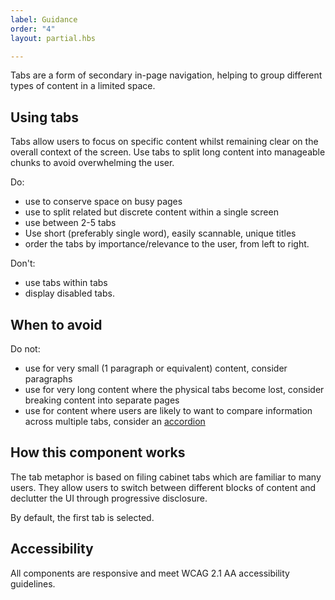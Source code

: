 ```yaml
---
label: Guidance
order: "4"
layout: partial.hbs

---
```

Tabs are a form of secondary in-page navigation, helping to group different types of content in a limited space.

## Using tabs

Tabs allow users to focus on specific content whilst remaining clear on the overall context of the screen. Use tabs to split long content into manageable chunks to avoid overwhelming the user.

Do:

* use to conserve space on busy pages
* use to split related but discrete content within a single screen
* use between 2-5 tabs
* Use short (preferably single word), easily scannable, unique titles
* order the tabs by importance/relevance to the user, from left to right.

Don't:

* use tabs within tabs
* display disabled tabs.

## When to avoid

Do not:

* use for very small (1 paragraph or equivalent) content, consider paragraphs
* use for very long content where the physical tabs become lost, consider breaking content into separate pages
* use for content where users are likely to want to compare information across multiple tabs, consider an [accordion](https://www.digital.nsw.gov.au/design-system/component-library/accordion)

## How this component works

The tab metaphor is based on filing cabinet tabs which are familiar to many users. They allow users to switch between different blocks of content and declutter the UI through progressive disclosure.

By default, the first tab is selected.

## Accessibility

All components are responsive and meet WCAG 2.1 AA accessibility guidelines.